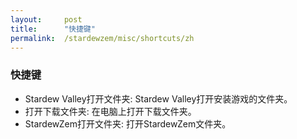 ```yaml
---
layout:     post
title:      "快捷键"
permalink:  /stardewzem/misc/shortcuts/zh
---
```


### **快捷键**

* Stardew Valley打开文件夹: Stardew Valley打开安装游戏的文件夹。
* 打开下载文件夹: 在电脑上打开下载文件夹。
* StardewZem打开文件夹: 打开StardewZem文件夹。

<br/>
<br/>
